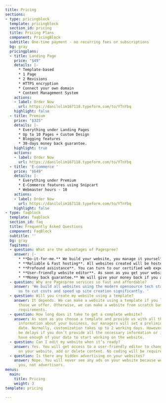 ```yaml
---
title: Pricing
sections:
- type: pricingblock
  template: pricingblock
  section_id: pricing
  title: Pricing Plans
  component: PricingBlock
  subtitle: One-time payment - no recurring fees or subscriptions
  bg: gray
  pricingplans:
  - title: Landing Page
    price: "$49"
    details: |-
      * Template-based
      * 1 Page
      * 2 Revisions
      * HTTPS encryption
      * Connect your own domain
      * Content Management System
    actions:
    - label: Order Now
      url: https://danilolim167118.typeform.com/to/YTnYbq
    highlight: false
  - title: Premium
    price: "$325"
    details: |-
      * Everything under Landing Pages
      * Up to 10 Pages + Custom Design
      * Blogging features
      * 30-days money back guarantee.
    highlight: true
    actions:
    - label: Order Now
      url: https://danilolim167118.typeform.com/to/YTnYbq
  - title: 'E-commerce '
    price: "$649"
    details: |-
      * Everything under Premium
      * E-Commerce features using Snipcart
      * Webmaster hours - 10
    actions:
    - label: Order Now
      url: https://danilolim167118.typeform.com/to/YTnYbq
    highlight: false
- type: faqblock
  template: faqblock
  section_id: faq
  title: Frequently Asked Questions
  component: FaqBlock
  subtitle: ''
  bg: gray
  faqitems:
  - question: What are the advantages of Pagespree?
    answer: |-
      * **Do-it-for-me.** We build your website, you manage it yourself in an intuitive editor.
      * **Reliable & Fast hosting**. All websites created will be hosted on GIT & Netlify.
      * **Profound assistance**. You can turn to our certified web experts who have a substantial experience in website building and are ready to help you anytime.
      * **User-friendly website editor**. As soon as you get your website, you’ll be able to manage and edit it yourself in an intuitive admin panel without coding.
      * **Money back guarantee.** We will give your money back if you are not satisfied with the result.
  - question: Why are Pagespree services so fast and affordable?
    answer: 'We build all websites using the modern opensource tech stack, which allows
      us to cut costs and speed up site creation significantly. '
  - question: Will you create my website using a template?
    answer: It depends. We can make a website using a template if you like one of
      those we offer. Otherwise, we can make a website from scratch based on your
      requirements.
  - question: How long does it take to get a complete website?
    answer: As soon as you choose a template and provide us with all the necessary
      information about your business, our managers will set a preliminary delivery
      date. Normally, customization takes up to 2 working days. However, there can
      be delays if you don’t provide all the necessary information or if we do not
      have enough of your data to start working on the website.
  - question: Can I edit my website when it’s ready?
    answer: Yes. You will get access to a user-friendly editor to change any information
      on your website, add or delete content. No coding will be required.
  - question: Is there any hidden advertising on your websites?
    answer: Nope. You will never see any ads on your website because we want to please
      you, not advertisers.
menus:
  main:
    title: Pricing
    weight: 3
template: pricing

---
```

